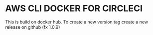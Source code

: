 # AWS CLI DOCKER FOR CIRCLECI #

This is build on docker hub. To create a new version tag create a new release on github (fx 1.0.9)